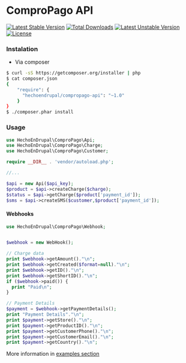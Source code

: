 ComproPago API
==============
[![Latest Stable Version](https://poser.pugx.org/hechoendrupal/compropago-api/v/stable.svg)](https://packagist.org/packages/hechoendrupal/compropago-api) [![Total Downloads](https://poser.pugx.org/hechoendrupal/compropago-api/downloads.svg)](https://packagist.org/packages/hechoendrupal/compropago-api) [![Latest Unstable Version](https://poser.pugx.org/hechoendrupal/compropago-api/v/unstable.svg)](https://packagist.org/packages/hechoendrupal/compropago-api) [![License](https://poser.pugx.org/hechoendrupal/compropago-api/license.svg)](https://packagist.org/packages/hechoendrupal/compropago-api)

### Instalation

* Via composer
```bash
$ curl -sS https://getcomposer.org/installer | php
$ cat composer.json
{
    "require": {
      "hechoendrupal/compropago-api": "~1.0"
    }
}
$ ./composer.phar install
```
 
### Usage

```php
use HechoEnDrupal\ComproPago\Api;
use HechoEnDrupal\ComproPago\Charge;
use HechoEnDrupal\ComproPago\Customer;

require __DIR__ . 'vendor/autoload.php';

//...

$api = new Api($api_key);
$product = $api->createCharge($charge);
$status = $api->getCharge($product['payment_id']);
$sms = $api->createSMS($customer,$product['payment_id']);
```

#### Webhooks
```php
use HechoEnDrupal\ComproPago\Webhook;


$webhook = new WebHook();

// Charge data
print $webhook->getAmount()."\n";
print $webhook->getCreated($format=null)."\n";
print $webhook->getID()."\n";
print $webhook->getShortID()."\n";
if ($webhook->paid()) {
  print "Paid\n";
}

// Payment Details
$payment = $webhook->getPaymentDetails();
print "Payment Details"."\n";
print $payment->getStore()."\n";
print $payment->getProductID()."\n";
print $payment->getCustomerPhone()."\n";
print $payment->getCustomerEmail()."\n";
print $payment->getCountry()."\n";
```

More information in [examples section](https://github.com/dmouse/compropago-api/tree/master/samples)
